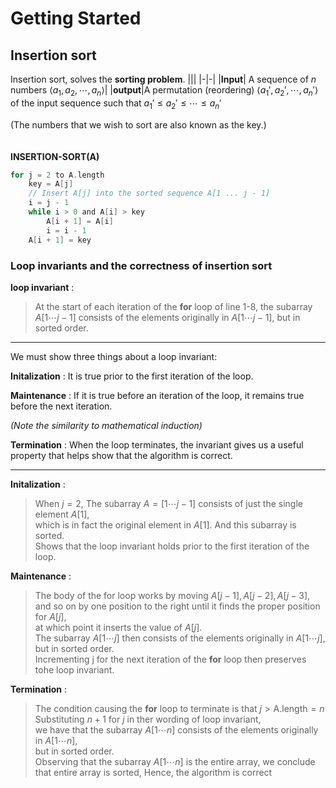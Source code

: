 # Getting Started

## **Insertion sort**

Insertion sort, solves the **sorting problem**.
|||
|-|-|
|**Input**| A sequence of $n$ numbers $\langle a_1,a_2,\cdots,a_n\rangle$|
|**output**|A permutation (reordering) $\langle a_1',a_2',\cdots,a_n'\rangle$ of the input sequence such that $a_1'\le a_2'\le \cdots\le a_n'$  

(The numbers that we wish to sort are also known as the key.)  
<br></br>
**INSERTION-SORT(A)**  
```c
for j = 2 to A.length
    key = A[j]
    // Insert A[j] into the sorted sequence A[1 ... j - 1]
    i = j - 1
    while i > 0 and A[i] > key
        A[i + 1] = A[i]
        i = i - 1
    A[i + 1] = key
```

### **Loop invariants and the correctness of insertion sort**

**loop invariant** :  
> At the start of each iteration of the **for** loop of line 1-8, the subarray $A[1 \cdots j-1]$ consists of the elements originally in $A[1 \cdots j-1]$, but in sorted order.  

---
We must show three things about a loop invariant:  

**Initalization** : It is true prior to the first iteration of the loop.

**Maintenance** : If it is true before an iteration of the loop, it remains true before the next iteration.  

*(Note the similarity to mathematical induction)*

**Termination** : When the loop terminates, the invariant gives us a useful property that helps show that the algorithm is correct.  

---

**Initalization** :  
> When $j=2$, The subarray $A = [1 \cdots j-1]$ consists of just the single element $A[1]$,  
> which is in fact the original element in $A[1]$. And this subarray is sorted.  
> Shows that the loop invariant holds prior to the first iteration of the loop.  

**Maintenance** :
> The body of the for loop works by moving $A[j-1], A[j-2], A[j-3]$,  
> and so on by one position to the right until it finds the proper position for $A[j]$,   
> at which point it inserts the value of $A[j]$.  
> The subarray $A[1\cdots j]$ then consists of the elements originally in $A[1\cdots j]$, but in sorted order.  
> Incrementing j for the next iteration of the **for** loop then preserves tohe loop invariant.  

**Termination** : 
> The condition causing the **for** loop to terminate is that $j > \text{A.length} = n$  
> Substituting $n+1$ for $j$ in ther wording of loop invariant,  
> we have that the subarray $A[1\cdots n]$ consists of the elements originally in $A[1 \cdots n]$,  
> but in sorted order.  
> Observing that the subarray $A[1\cdots n]$ is the entire array, we conclude that entire array is sorted, Hence, the algorithm is correct  

